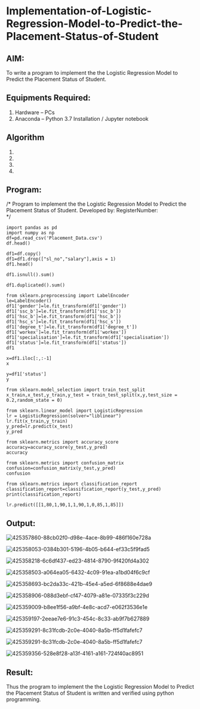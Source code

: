 # Implementation-of-Logistic-Regression-Model-to-Predict-the-Placement-Status-of-Student

## AIM:
To write a program to implement the the Logistic Regression Model to Predict the Placement Status of Student.

## Equipments Required:
1. Hardware – PCs
2. Anaconda – Python 3.7 Installation / Jupyter notebook

## Algorithm
1. 
2. 
3. 
4. 

## Program:
/*
Program to implement the the Logistic Regression Model to Predict the Placement Status of Student.
Developed by: 
RegisterNumber:  
*/
```
import pandas as pd
import numpy as np
df=pd.read_csv('Placement_Data.csv')
df.head()

df1=df.copy()
df1=df1.drop(["sl_no","salary"],axis = 1)
df1.head()

df1.isnull().sum()

df1.duplicated().sum()

from sklearn.preprocessing import LabelEncoder
le=LabelEncoder()
df1['gender']=le.fit_transform(df1['gender'])
df1['ssc_b']=le.fit_transform(df1['ssc_b'])
df1['hsc_b']=le.fit_transform(df1['hsc_b'])
df1['hsc_s']=le.fit_transform(df1['hsc_s'])
df1['degree_t']=le.fit_transform(df1['degree_t'])
df1['workex']=le.fit_transform(df1['workex'])
df1['specialisation']=le.fit_transform(df1['specialisation'])
df1['status']=le.fit_transform(df1['status'])
df1

x=df1.iloc[:,:-1]
x

y=df1['status']
y

from sklearn.model_selection import train_test_split
x_train,x_test,y_train,y_test = train_test_split(x,y,test_size = 0.2,random_state = 0)

from sklearn.linear_model import LogisticRegression
lr = LogisticRegression(solver="liblinear")
lr.fit(x_train,y_train)
y_pred=lr.predict(x_test)
y_pred

from sklearn.metrics import accuracy_score
accuracy=accuracy_score(y_test,y_pred)
accuracy

from sklearn.metrics import confusion_matrix
confusion=confusion_matrix(y_test,y_pred)
confusion

from sklearn.metrics import classification_report
classification_report=classification_report(y_test,y_pred)
print(classification_report)

lr.predict([[1,80,1,90,1,1,90,1,0,85,1,85]])
```

## Output:

![425357860-88cb02f0-d98e-4ace-8b99-486f160e728a](https://github.com/user-attachments/assets/bd9ae24a-ecbc-4f28-b3a7-f611a1bdade1)

![425358053-0384b301-5196-4b05-b644-ef33c5f9fad5](https://github.com/user-attachments/assets/4eba950e-bc3d-492c-8c0f-7dbc7a397e1a)

![425358218-6c6df437-ed23-4814-8790-9f420fd4a302](https://github.com/user-attachments/assets/706f3258-e03d-4bb8-a89d-1b031bb3cf92)

![425358503-a064ea05-6432-4c09-91ea-a1bd04f6c9cf](https://github.com/user-attachments/assets/453ee8bc-9259-46ba-85e1-277e64e5b1cd)

![425358693-bc2da33c-421b-45e4-a5ed-6f8688e4dae9](https://github.com/user-attachments/assets/c01b9701-be5a-4673-92dc-26ad42ecd17c)

![425358906-088d3ebf-cf47-4079-a81e-07335f3c229d](https://github.com/user-attachments/assets/dbd4a2ea-e24b-4936-b21e-4d21853ae551)

![425359009-b8ee1f56-a9bf-4e8c-acd7-e062f3536e1e](https://github.com/user-attachments/assets/5d8824e7-8e02-48cb-bd6c-83bb4c5b5d7b)

![425359197-2eeae7e6-91c3-454c-8c33-ab9f7b627889](https://github.com/user-attachments/assets/114c1a92-4379-47b4-b0db-b3b6bb458496)

![425359291-8c31fcdb-2c0e-4040-8a5b-ff5d1fafefc7](https://github.com/user-attachments/assets/c2e5aaea-9ebc-43bb-90f0-4aff4b445e0c)

![425359291-8c31fcdb-2c0e-4040-8a5b-ff5d1fafefc7](https://github.com/user-attachments/assets/bbb79462-dd2d-47f4-b985-e570a4e62011)

![425359356-528e8f28-a13f-4161-a161-724f40ac8951](https://github.com/user-attachments/assets/1d01c34d-567d-4bd5-a44c-c5f8948077d7)

## Result:
Thus the program to implement the the Logistic Regression Model to Predict the Placement Status of Student is written and verified using python programming.
